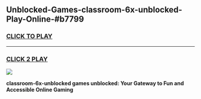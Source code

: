 
## Unblocked-Games-classroom-6x-unblocked-Play-Online-#b7799
<h3>
<a href="https://premium.freeplayer.one?title=classroom-6x-unblocked&ref=27F">CLICK TO PLAY</a></h3>
<hr>

<h3>
<a href="https://premium.freeplayer.one?title=classroom-6x-unblocked&ref=27F">CLICK 2 PLAY</a>
  
</h3>

<a href="https://premium.freeplayer.one?title=classroom-6x-unblocked&ref=27F"><img src="https://clearcache.store/games.png"></a>


**classroom-6x-unblocked games unblocked: Your Gateway to Fun and Accessible Online Gaming**
